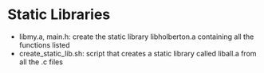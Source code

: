 # Static Libraries
* libmy.a, main.h: create the static library libholberton.a containing all the functions listed
* create_static_lib.sh: script that creates a static library called liball.a from all the .c files
